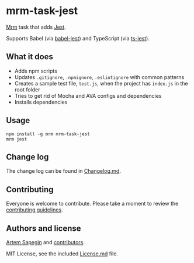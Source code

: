 # mrm-task-jest

[Mrm](https://github.com/sapegin/mrm) task that adds [Jest](https://facebook.github.io/jest/).

Supports Babel (via [babel-jest](https://github.com/facebook/jest/tree/master/packages/babel-jest)) and TypeScript (via [ts-jest](https://github.com/kulshekhar/ts-jest)).

## What it does

- Adds npm scripts
- Updates `.gitignore`, `.npmignore`, `.eslintignore` with common patterns
- Creates a sample test file, `test.js`, when the project has `index.js` in the root folder
- Tries to get rid of Mocha and AVA configs and dependencies
- Installs dependencies

## Usage

```
npm install -g mrm mrm-task-jest
mrm jest
```

## Change log

The change log can be found in [Changelog.md](Changelog.md).

## Contributing

Everyone is welcome to contribute. Please take a moment to review the [contributing guidelines](../../Contributing.md).

## Authors and license

[Artem Sapegin](http://sapegin.me) and [contributors](https://github.com/sapegin/mrm-tasks/graphs/contributors).

MIT License, see the included [License.md](License.md) file.
